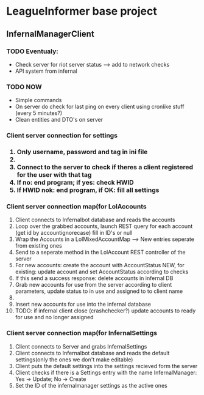 <h1>LeagueInformer base project</h1>
<h2>InfernalManagerClient</h2>

<h3>TODO Eventualy:</h3>	
<ul>
<li>Check server for riot server status --> add to network checks</li>
<li>API system from infernal</li>
</ul>

<h3>TODO NOW</h3>
<ul>
<li>Simple commands</li>
<li>On server do check for last ping on every client using cronlike stuff (every 5 minutes?)</li>
<li>Clean entities and DTO's on server</li>
</ul>

<h3>Client server connection for settings<h3>
<ol>
<li>Only username, password and tag in ini file<li>
<li>Connect to the server to check if theres a client registered for the user with that tag</li>
<li>If no: end program; if yes: check HWID</li>
<li>If HWID nok: end program, if OK: fill all settings</li>
</ol>

<h3>Client server connection map(for LolAccounts</h3>
<ol>
<li>Client connects to Infernalbot database and reads the accounts</li>
<li>Loop over the grabbed accounts, launch REST query for each account (get id by accountignorecase) fill in ID's or null</li>
<li>Wrap the Accounts in a LolMixedAccountMap --> New entries seperate from existing ones</li>
<li>Send to a seperate method in the LolAccount REST controller of the server</li>
<li>For new accounts: create the account with AccountStatus NEW, for existing: update account and set AccountStatus according to checks</li>
<li>If this send a success response: delete accounts in infernal DB</li>
<li>Grab new accounts for use from the server according to client parameters, update status to in use and assigned to to client name<li>
<li>Insert new accounts for use into the infernal database</li>
<li>TODO: if infernal client close (crashchecker?) update accounts to ready for use and no longer assigned</li>
</ol>

<h3>Client server connection map(for InfernalSettings</h3>
<ol>
<li>Client connects to Server and grabs InfernalSettings</li>
<li>Client connects to Infernalbot database and reads the default settings(only the ones we don't make editable)</li>
<li>Client puts the default settings into the settings recieved form the server</li>
<li>Client checks if there is a Settings entry with the name InfernalManager: Yes -> Update; No -> Create</li>
<li>Set the ID of the infernalmanager settings as the active ones</li>
</ol>